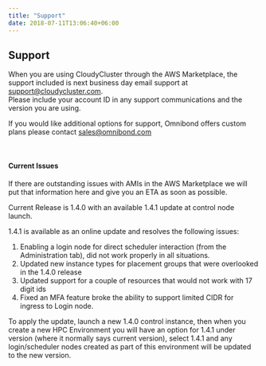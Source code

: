 ```yaml
---
title: "Support"
date: 2018-07-11T13:06:40+06:00
---
```


## Support

When you are using CloudyCluster through the AWS Marketplace, the support included is next business day email support at [support@cloudycluster.com](mailto:support@cloudycluster.com).  
Please include your account ID in any support communications and the version you are using.

If you would like additional options for support, Omnibond offers custom plans please contact [sales@omnibond.com](mailto:sales@omnibond.com)

<br>

#### Current Issues

If there are outstanding issues with AMIs in the AWS Marketplace we will put that information here and give you an ETA as soon as possible.

Current Release is 1.4.0 with an available 1.4.1 update at control node launch.

1.4.1 is available as an online update and resolves the following issues:

1. Enabling a login node for direct scheduler interaction (from the Administration tab), did not work properly in all situations. 
2. Updated new instance types for placement groups that were overlooked in the 1.4.0 release
3. Updated support for a couple of resources that would not work with 17 digit ids
4. Fixed an MFA feature broke the ability to support limited CIDR for ingress to Login node.

To apply the update, launch a new 1.4.0 control instance, then when you create a new HPC Environment you will have an option for 1.4.1 under version (where it normally says current version), select 1.4.1 and any login/scheduler nodes created as part of this environment will be updated to the new version.
